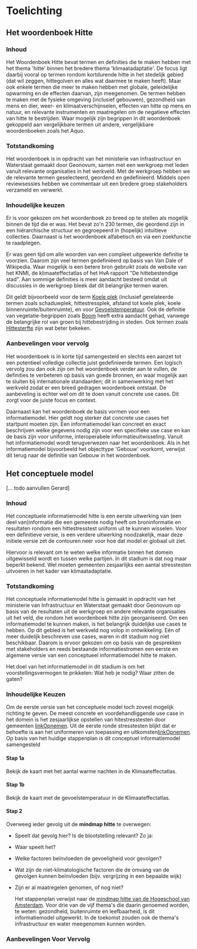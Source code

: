 # Toelichting

## Het woordenboek Hitte

### Inhoud

   Het Woordenboek Hitte bevat termen en definities die te maken hebben met het thema 'hitte' binnen het bredere thema 'klimaatadaptatie'. De focus ligt daarbij vooral op termen rondom kortdurende hitte in het stedelijk gebied (dat wil zeggen, hittegolven en alles wat daarmee te maken heeft). Maar ook enkele termen die meer te maken hebben met globale, geleidelijke opwarming en de effecten daarvan, zijn meegenomen. De termen hebben te maken met de fysieke omgeving (inclusief gebouwen), gezondheid van mens en dier, weer- en klimaatverschijnselen, effecten van hitte op mens en natuur, en relevante instrumenten en maatregelen om de negatieve effecten van hitte te bestrijden. Waar mogelijk zijn begrippen in dit woordenboek gekoppeld aan vergelijkbare termen uit andere, vergelijkbare woordenboeken zoals het Aquo.

### Totstandkoming

   Het woordenboek is in opdracht van het ministerie van Infrastructuur en Waterstaat gemaakt door Geonovum, samen met een werkgroep met leden vanuit relevante organisaties in het werkveld. Met de werkgroep hebben we de relevante termen geselecteerd, geordend en gedefinieerd. Middels open reviewsessies hebben we commentaar uit een bredere groep stakeholders verzameld en verwerkt. 

### Inhoudelijke keuzen

   Er is voor gekozen om het woordenboek zo breed op te stellen als mogelijk binnen de tijd die er was. Het bevat zo'n 230 termen, die geordend zijn in een hiërarchische structuur en gegroepeerd in (hopelijk) intuïtieve collecties. Daarnaast is het woordenboek alfabetisch en via een zoekfunctie te raadplegen. 

   Er was geen tijd om alle woorden van een compleet uitgewerkte definitie te voorzien. Daarom zijn veel termen gedefiniëerd op basis van Van Dale of Wikipedia. Waar mogelijk is een betere bron gebruikt zoals de website van het KNMI, de klimaateffectatlas of het HvA rapport "De hittebestendige stad". Aan sommige definities is meer aandacht besteed omdat uit discussies in de werkgroep bleek dat dit belangrijke termen waren. 

   Dit geldt bijvoorbeeld voor de term [Koele plek](http://definities.geostandaarden.nl/imka/id/begrip/koele_plek) (inclusief  gerelateerde termen zoals schaduwplek, hittestressplek, afstand tot koele plek, koele binnenruimte/buitenruimte), en voor [Gevoelstemperatuur](
   http://definities.geostandaarden.nl/imka/id/begrip/gevoelstemperatuur). Ook de definitie van vegetatie-begrippen zoals [Boom](http://definities.geostandaarden.nl/imka/id/begrip/boom) heeft extra aandacht gehad, vanwege de belangrijke rol van groen bij hittebestrijding in steden. Ook termen zoals [Hittesterfte](http://definities.geostandaarden.nl/imka/id/begrip/hittesterfte) zijn wat beter bekeken.

### Aanbevelingen voor vervolg

   Het woordenboek is in korte tijd samengesteld en slechts een aanzet tot een potentieel volledige collectie juist gedefinieerde termen. Een logisch vervolg zou dan ook zijn om het woordenboek verder aan te vullen, de definities te verbeteren op basis van goede bronnen, en waar mogelijk aan te sluiten bij internationale standaarden; dit in samenwerking met het werkveld zodat er een breed gedragen woordenboek ontstaat. De aanbeveling is echter wel om dit te doen vanuit concrete use cases. Dit zorgt voor de juiste focus en context. 

   Daarnaast kan het woordenboek de basis vormen voor een informatiemodel. Hier geldt nog sterker dat concrete use cases het startpunt moeten zijn. Een informatiemodel kan concreet en exact beschrijven welke gegevens nodig zijn voor een specifieke use case en kan de basis zijn voor uniforme, interoperabele informatieuitwisseling. Vanuit het informatiemodel wordt terugverwezen naar het woordenboek. Als in het informatiemodel bijvoorbeeld het objecttype 'Gebouw' voorkomt, verwijst dit terug naar de definitie van Gebouw in het woordenboek. 

## Het conceptuele model
[... todo aanvullen Gerard]

### Inhoud

   Het conceptuele informatiemodel hitte is een eerste uitwerking van (een deel van)informatie die een gemeente nodig heeft om broninformatie en resultaten rondom een hittestresstest uniform uit te kunnen wisselen. Voor een definitieve versie, is een verdere uitwerking noodzakelijk, maar deze initiele versie zet de contouren neer voor hoe dat model er globaal uit ziet. 

   Hiervoor is relevant om te weten welke informatie binnen het domein uitgewisseld wordt en tussen welke partijen. In dit stadium is dat nog maar beperkt bekend. Wel moeten gemeenten zesjaarlijks een aantal stresstesten uitvoeren in het kader van klimaatadaptatie.  

### Totstandkoming
   
   Het conceptuele informatiemodel hitte is gemaakt in opdracht van het ministerie van Infrastructuur en Waterstaat gemaakt door Geonovum op basis van de resultaten uit de werkgroep en andere relevante organisaties uit het veld, die rondom het woordenboek hitte zijn georganiseerd. Om een informatiemodel te kunnen maken, is het belangrijk duidelijke use cases te hebben. Op dit gebied is het werkveld nog volop in ontwikkeling. Eén of meer duidelijk beschreven use cases, waren in dit stadium nog niet beschikbaar. Daarom is ervoor gekozen om op basis van de gesprekken met stakeholders en reeds bestaande informatiestromen een eerste en algemene versie van een conceptueel informatiemodel hitte te maken.

   Het doel van het informatiemodel in dit stadium is om het voorstellingsvermogen te prikkelen: Wat heb je nodig? Waar zitten de gaten?


### Inhoudelijke Keuzen

   Om de eerste versie van het conceptuele model toch zoveel mogelijk richting te geven. De meest concrete en voordehandliggende use case in het domein is het zesjaarlijkse opstellen van hitestresstesten door gemeenten [linkOpnemen](www.example.com). Uit de eerste ronde stresstesten blijkt dat er behoefte is aan het uniformeren van toepassing en uitkomsten[linkOpnemen](www.onlineConclusieBeschikbaar.nl). Op basis van het huidige stappenplan is dit conceptuel informatiemodel samengesteld

#### Stap 1a

Bekijk de kaart met het aantal warme nachten in de Klimaateffectatlas.

#### Stap 1b

Bekijk de kaart met de gevoelstemperatuur in de Klimaateffectatlas.

#### Stap 2

Overweeg ieder gevolg uit de **mindmap hitte** te overwegen:

 - Speelt dat gevolg hier? Is de blootstelling relevant? Zo ja:
 - Waar speelt het?
 - Welke factoren beïnvloeden de gevoeligheid voor gevolgen?
 - Wat zijn de niet-klimatologische factoren die de omvang van de gevolgen kunnen beïnvloeden (bijv. vergrijzing in een bepaalde wijk)
 - Zijn er al maatregelen genomen, of nog niet?

   Het stappenplan verwijst naar de [mindmap hitte van de Hogeschool van Amsterdam](https://klimaatadaptatienederland.nl/publish/pages/156633/mindmap_hitte_hoge_resolutie.png). Voor drie van de vijf thema's die daarin genoemed worden, te weten: gezondheid, buitenruimte en leefbaarheid, is dit informatiemodel uitgewerkt. In de toekomst zouden ook de thema's infrastructuur en water meegenomen kunnen worden.  


### Aanbevelingen Voor Vervolg


